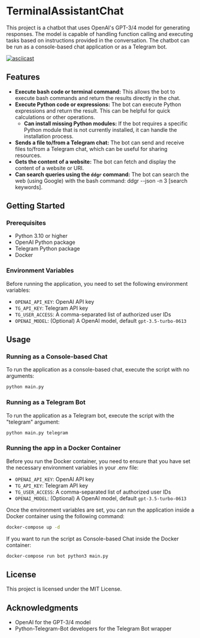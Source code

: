 # TerminalAssistantChat

This project is a chatbot that uses OpenAI's GPT-3/4 model for generating responses. The model is capable of handling function calling and executing tasks based on instructions provided in the conversation. The chatbot can be run as a console-based chat application or as a Telegram bot.

[![asciicast](https://asciinema.org/a/B7OUsOfDIq1th9yGyu33dnG4j.svg)](https://asciinema.org/a/B7OUsOfDIq1th9yGyu33dnG4j)

## Features

- **Execute bash code or terminal command:** This allows the bot to execute bash commands and return the results directly in the chat.
- **Execute Python code or expressions:** The bot can execute Python expressions and return the result. This can be helpful for quick calculations or other operations.
    - **Can install missing Python modules:** If the bot requires a specific Python module that is not currently installed, it can handle the installation process.
- **Sends a file to/from a Telegram chat:** The bot can send and receive files to/from a Telegram chat, which can be useful for sharing resources.
- **Gets the content of a website:** The bot can fetch and display the content of a website or URI.
- **Can search queries using the `ddgr` command:** The bot can search the web (using Google) with the bash command: ddgr --json -n 3 [search keywords].


## Getting Started

### Prerequisites

- Python 3.10 or higher
- OpenAI Python package
- Telegram Python package
- Docker

### Environment Variables

Before running the application, you need to set the following environment variables:

- `OPENAI_API_KEY`: OpenAI API key
- `TG_API_KEY`: Telegram API key
- `TG_USER_ACCESS`: A comma-separated list of authorized user IDs
- `OPENAI_MODEL`: (Optional) A OpenAI model, default `gpt-3.5-turbo-0613`

## Usage

### Running as a Console-based Chat

To run the application as a console-based chat, execute the script with no arguments:

```bash
python main.py
```

### Running as a Telegram Bot

To run the application as a Telegram bot, execute the script with the "telegram" argument:

```bash
python main.py telegram
```

### Running the app in a Docker Container

Before you run the Docker container, you need to ensure that you have set the necessary environment variables in your .env file:

- `OPENAI_API_KEY`: OpenAI API key
- `TG_API_KEY`: Telegram API key
- `TG_USER_ACCESS`: A comma-separated list of authorized user IDs
- `OPENAI_MODEL`: (Optional) A OpenAI model, default `gpt-3.5-turbo-0613`

Once the environment variables are set, you can run the application inside a Docker container using the following command:

```bash
docker-compose up -d
```

If you want to run the script as Console-based Chat inside the Docker container:

```bash
docker-compose run bot python3 main.py
```

## License

This project is licensed under the MIT License.

## Acknowledgments

- OpenAI for the GPT-3/4 model
- Python-Telegram-Bot developers for the Telegram Bot wrapper
